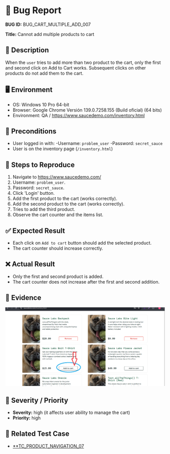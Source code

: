 # 🐞 Bug Report

**BUG ID:** BUG_CART_MULTIPLE_ADD_007

**Title:** Cannot add multiple products to cart

## 📌 Description
When the `user` tries to add more than two product to the cart, only the first and second click on Add to Cart works. Subsequent clicks on other products do not add them to the cart.

## 🖥️ Environment
- OS: Windows 10 Pro 64-bit  
- Browser: Google Chrome Versión 139.0.7258.155 (Build oficial) (64 bits)  
- Environment: QA / https://www.saucedemo.com/inventory.html 

## 🔎 Preconditions
- User logged in with:
    -Username: `problem_user`
    -Password: `secret_sauce`
- User is on the inventory page (`/inventory.html`)

## 📝 Steps to Reproduce
1. Navigate to https://www.saucedemo.com/
2. Username: `problem_user`.
3. Password: `secret_sauce`.
4. Click 'Login' button.
5. Add the first product to the cart (works correctly).
6. Add the second product to the cart (works correctly).
7. Tries to add the third product.
8. Observe the cart counter and the items list.

## ✅ Expected Result
- Each click on `Add to cart` button should add the selected product.
- The cart counter should increase correctly.

## ❌ Actual Result
- Only the first and second product is added.
- The cart counter does not increase after the first and second addition.

## 📂 Evidence
![Bug_Remove_button](../bug_images/bug_add_multiples_products.png)

## 🎯 Severity / Priority
- **Severity:** high (it affects user ability to manage the cart)  
- **Priority:** high 

## 🔗 Related Test Case
- [**TC_PRODUCT_NAVIGATION_07](../../02_test_cases/3_shopping_cart/shopping_cart2.png)